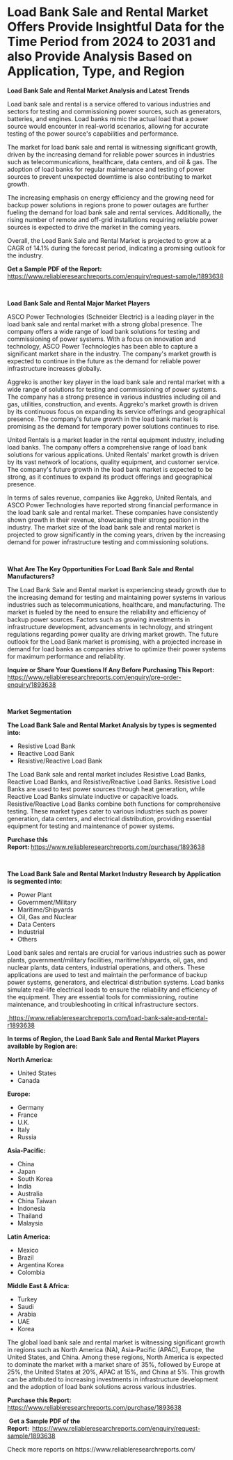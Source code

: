 <p><h1>Load Bank Sale and Rental Market Offers Provide Insightful Data for the Time Period from 2024 to 2031 and also Provide Analysis Based on Application, Type, and Region</h1></p><p><strong>Load Bank Sale and Rental Market Analysis and Latest Trends</strong></p>
<p><p>Load bank sale and rental is a service offered to various industries and sectors for testing and commissioning power sources, such as generators, batteries, and engines. Load banks mimic the actual load that a power source would encounter in real-world scenarios, allowing for accurate testing of the power source's capabilities and performance.</p><p>The market for load bank sale and rental is witnessing significant growth, driven by the increasing demand for reliable power sources in industries such as telecommunications, healthcare, data centers, and oil & gas. The adoption of load banks for regular maintenance and testing of power sources to prevent unexpected downtime is also contributing to market growth.</p><p>The increasing emphasis on energy efficiency and the growing need for backup power solutions in regions prone to power outages are further fueling the demand for load bank sale and rental services. Additionally, the rising number of remote and off-grid installations requiring reliable power sources is expected to drive the market in the coming years.</p><p>Overall, the Load Bank Sale and Rental Market is projected to grow at a CAGR of 14.1% during the forecast period, indicating a promising outlook for the industry.</p></p>
<p><strong>Get a Sample PDF of the Report:&nbsp;</strong> <a href="https://www.reliableresearchreports.com/enquiry/request-sample/1893638">https://www.reliableresearchreports.com/enquiry/request-sample/1893638</a></p>
<p>&nbsp;</p>
<p><strong>Load Bank Sale and Rental Major Market Players</strong></p>
<p><p>ASCO Power Technologies (Schneider Electric) is a leading player in the load bank sale and rental market with a strong global presence. The company offers a wide range of load bank solutions for testing and commissioning of power systems. With a focus on innovation and technology, ASCO Power Technologies has been able to capture a significant market share in the industry. The company's market growth is expected to continue in the future as the demand for reliable power infrastructure increases globally.</p><p>Aggreko is another key player in the load bank sale and rental market with a wide range of solutions for testing and commissioning of power systems. The company has a strong presence in various industries including oil and gas, utilities, construction, and events. Aggreko's market growth is driven by its continuous focus on expanding its service offerings and geographical presence. The company's future growth in the load bank market is promising as the demand for temporary power solutions continues to rise.</p><p>United Rentals is a market leader in the rental equipment industry, including load banks. The company offers a comprehensive range of load bank solutions for various applications. United Rentals' market growth is driven by its vast network of locations, quality equipment, and customer service. The company's future growth in the load bank market is expected to be strong, as it continues to expand its product offerings and geographical presence.</p><p>In terms of sales revenue, companies like Aggreko, United Rentals, and ASCO Power Technologies have reported strong financial performance in the load bank sale and rental market. These companies have consistently shown growth in their revenue, showcasing their strong position in the industry. The market size of the load bank sale and rental market is projected to grow significantly in the coming years, driven by the increasing demand for power infrastructure testing and commissioning solutions.</p></p>
<p>&nbsp;</p>
<p><strong>What Are The Key Opportunities For Load Bank Sale and Rental Manufacturers?</strong></p>
<p><p>The Load Bank Sale and Rental market is experiencing steady growth due to the increasing demand for testing and maintaining power systems in various industries such as telecommunications, healthcare, and manufacturing. The market is fueled by the need to ensure the reliability and efficiency of backup power sources. Factors such as growing investments in infrastructure development, advancements in technology, and stringent regulations regarding power quality are driving market growth. The future outlook for the Load Bank market is promising, with a projected increase in demand for load banks as companies strive to optimize their power systems for maximum performance and reliability.</p></p>
<p><strong>Inquire or Share Your Questions If Any Before Purchasing This Report:</strong> <a href="https://www.reliableresearchreports.com/enquiry/pre-order-enquiry/1893638">https://www.reliableresearchreports.com/enquiry/pre-order-enquiry/1893638</a></p>
<p>&nbsp;</p>
<p><strong>Market Segmentation</strong></p>
<p><strong>The Load Bank Sale and Rental Market Analysis by types is segmented into:</strong></p>
<p><ul><li>Resistive Load Bank</li><li>Reactive Load Bank</li><li>Resistive/Reactive Load Bank</li></ul></p>
<p><p>The Load Bank sale and rental market includes Resistive Load Banks, Reactive Load Banks, and Resistive/Reactive Load Banks. Resistive Load Banks are used to test power sources through heat generation, while Reactive Load Banks simulate inductive or capacitive loads. Resistive/Reactive Load Banks combine both functions for comprehensive testing. These market types cater to various industries such as power generation, data centers, and electrical distribution, providing essential equipment for testing and maintenance of power systems.</p></p>
<p><strong>Purchase this Report:&nbsp;</strong><a href="https://www.reliableresearchreports.com/purchase/1893638">https://www.reliableresearchreports.com/purchase/1893638</a></p>
<p>&nbsp;</p>
<p><strong>The Load Bank Sale and Rental Market Industry Research by Application is segmented into:</strong></p>
<p><ul><li>Power Plant</li><li>Government/Military</li><li>Maritime/Shipyards</li><li>Oil, Gas and Nuclear</li><li>Data Centers</li><li>Industrial</li><li>Others</li></ul></p>
<p><p>Load bank sales and rentals are crucial for various industries such as power plants, government/military facilities, maritime/shipyards, oil, gas, and nuclear plants, data centers, industrial operations, and others. These applications are used to test and maintain the performance of backup power systems, generators, and electrical distribution systems. Load banks simulate real-life electrical loads to ensure the reliability and efficiency of the equipment. They are essential tools for commissioning, routine maintenance, and troubleshooting in critical infrastructure sectors.</p></p>
<p><a href="https://www.reliableresearchreports.com/load-bank-sale-and-rental-r1893638">&nbsp;https://www.reliableresearchreports.com/load-bank-sale-and-rental-r1893638</a></p>
<p><strong>In terms of Region, the Load Bank Sale and Rental Market Players available by Region are:</strong></p>
<p>
    <p> <strong> North America: </strong>
        <ul>
            <li>United States</li>
            <li>Canada</li>
        </ul>
        </p> 
    <p> <strong> Europe: </strong>
        <ul>
            <li>Germany</li>
            <li>France</li>
            <li>U.K.</li>
            <li>Italy</li>
            <li>Russia</li>
        </ul>
        </p> 
    <p> <strong> Asia-Pacific: </strong>
        <ul>
            <li>China</li>
            <li>Japan</li>
            <li>South Korea</li>
            <li>India</li>
            <li>Australia</li>
            <li>China Taiwan</li>
            <li>Indonesia</li>
            <li>Thailand</li>
            <li>Malaysia</li>
        </ul>
        </p> 
    <p> <strong> Latin America: </strong>
        <ul>
            <li>Mexico</li>
            <li>Brazil</li>
            <li>Argentina Korea</li>
            <li>Colombia</li>
        </ul>
        </p> 
    <p> <strong> Middle East & Africa: </strong>
        <ul>
            <li>Turkey</li>
            <li>Saudi</li>
            <li>Arabia</li>
            <li>UAE</li>
            <li>Korea</li>
        </ul>
    </p>
    </p>
<p><p>The global load bank sale and rental market is witnessing significant growth in regions such as North America (NA), Asia-Pacific (APAC), Europe, the United States, and China. Among these regions, North America is expected to dominate the market with a market share of 35%, followed by Europe at 25%, the United States at 20%, APAC at 15%, and China at 5%. This growth can be attributed to increasing investments in infrastructure development and the adoption of load bank solutions across various industries.</p></p>
<p><strong>Purchase this Report: </strong><a href="https://www.reliableresearchreports.com/purchase/1893638">https://www.reliableresearchreports.com/purchase/1893638</a></p>
<p>&nbsp;<strong>Get a Sample PDF of the Report:&nbsp;&nbsp;</strong><a href="https://www.reliableresearchreports.com/enquiry/request-sample/1893638">https://www.reliableresearchreports.com/enquiry/request-sample/1893638</a></p>
<p><strong></strong></p>
<p>Check more reports on https://www.reliableresearchreports.com/</p>